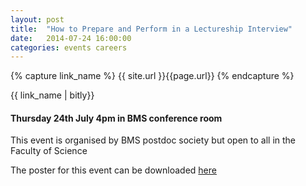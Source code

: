 ```yaml
---
layout: post
title:  "How to Prepare and Perform in a Lectureship Interview"
date:   2014-07-24 16:00:00
categories: events careers
---
```

{% capture link_name %}
 {{ site.url }}{{page.url}}
{% endcapture %}

<div class="link">
{{ link_name | bitly}}
</div>

#### Thursday 24th July 4pm in BMS conference room 

This event is organised by BMS postdoc society but open to all in the Faculty of Science

The poster for this event can be downloaded [here]({{site.url}}/files/how_to_become_a_lecturer.pdf)